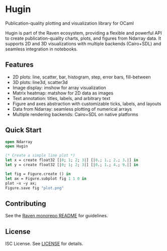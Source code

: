 # Hugin

Publication-quality plotting and visualization library for OCaml

Hugin is part of the Raven ecosystem, providing a flexible and powerful API to create
publication-quality charts, plots, and figures from Ndarray data. It supports 2D and 3D
visualizations with multiple backends (Cairo+SDL) and seamless integration in notebooks.

## Features

- 2D plots: line, scatter, bar, histogram, step, error bars, fill-between
- 3D plots: line3d, scatter3d
- Image display: imshow for array visualization
- Matrix heatmap: matshow for 2D data as images
- Text annotation: titles, labels, and arbitrary text
- Figure and axes abstraction with customizable ticks, labels, and layouts
- Data from Ndarray: seamless plotting of numerical arrays
- Multiple rendering backends: Cairo+SDL on native platforms

## Quick Start

```ocaml
open Ndarray
open Hugin

(* Create a simple line plot *)
let x = create float32 [|0; 1; 2; 3|] [|0.; 1.; 2.; 3.|] in
let y = create float32 [|0; 1; 2; 3|] [|0.; 1.; 4.; 9.|] in

let fig = Figure.create () in
let ax = Figure.subplot fig 1 1 0 in
plot ~x ~y ax;
Figure.save fig "plot.png"
```

## Contributing

See the [Raven monorepo README](../README.md) for guidelines.

## License

ISC License. See [LICENSE](../LICENSE) for details.
